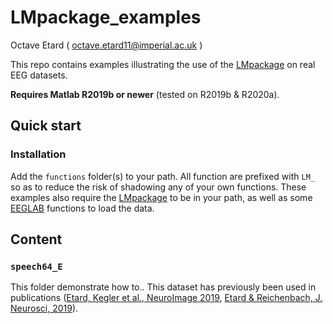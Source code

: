 # LMpackage_examples
Octave Etard ( octave.etard11@imperial.ac.uk )

This repo contains examples illustrating the use of the [LMpackage](https://github.com/octaveEtard/LMpackage) on real EEG datasets.

**Requires Matlab R2019b or newer** (tested on R2019b & R2020a).


## Quick start

### Installation
Add the `functions` folder(s) to your path. All function are prefixed with `LM_` so as to reduce the risk of shadowing any of your own functions. These examples also require the [LMpackage](https://github.com/octaveEtard/LMpackage) to be in your path, as well as some [EEGLAB](https://sccn.ucsd.edu/eeglab/index.php) functions to load the data.


## Content

### `speech64_E`
This folder  demonstrate how to..  This dataset has previously been used in publications ([Etard, Kegler et al., NeuroImage 2019](https://www.sciencedirect.com/science/article/pii/S1053811919305208), [Etard & Reichenbach, J. Neurosci, 2019](https://www.jneurosci.org/content/39/29/5750)).


